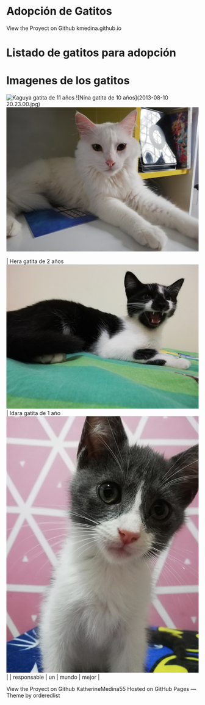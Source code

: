 # Adopción de Gatitos

View the Proyect on Github kmedina.github.io

# Listado de gatitos para adopción

# Imagenes de los gatitos


![Kaguya gatita de 11 años](IMG_20210709_114408.jpg)
![Nina gatita de 10 años](2013-08-10 20.23.00.jpg)
![Frozen gatita de 5 años](IMG_20210531_111146.jpg)


| Hera gatita de 2 años ![Hera gatita de 2 años](IMG_20210425_204426.jpg) | Idara gatita de 1 año ![Idara gatita de 1 año](IMG_20220706_231213.jpg) | 
| responsable | un | mundo  | mejor |



View the Proyect on Github KatherineMedina55
Hosted on GitHub Pages — Theme by orderedlist
